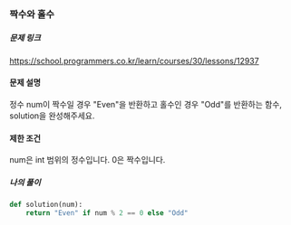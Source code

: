 ### 짝수와 홀수


##### 문제 링크

https://school.programmers.co.kr/learn/courses/30/lessons/12937


#### 문제 설명

정수 num이 짝수일 경우 "Even"을 반환하고 홀수인 경우 "Odd"를 반환하는 함수, solution을 완성해주세요.


#### 제한 조건

num은 int 범위의 정수입니다.
0은 짝수입니다.



##### 나의 풀이

```py
def solution(num):
    return "Even" if num % 2 == 0 else "Odd"
```
